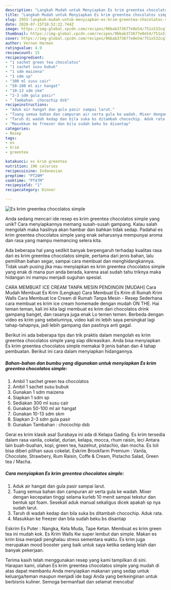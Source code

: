 ```yaml
---
description: "Langkah Mudah untuk Menyiapkan Es krim greentea chocolatos simple Anti Gagal"
title: "Langkah Mudah untuk Menyiapkan Es krim greentea chocolatos simple Anti Gagal"
slug: 2955-langkah-mudah-untuk-menyiapkan-es-krim-greentea-chocolatos-simple-anti-gagal
date: 2020-07-15T10:52:22.744Z
image: https://img-global.cpcdn.com/recipes/96bab373677e0e54/751x532cq70/es-krim-greentea-chocolatos-simple-foto-resep-utama.jpg
thumbnail: https://img-global.cpcdn.com/recipes/96bab373677e0e54/751x532cq70/es-krim-greentea-chocolatos-simple-foto-resep-utama.jpg
cover: https://img-global.cpcdn.com/recipes/96bab373677e0e54/751x532cq70/es-krim-greentea-chocolatos-simple-foto-resep-utama.jpg
author: Vernon Harmon
ratingvalue: 4.9
reviewcount: 15
recipeingredient:
- "1 sachet green tea chocolatos"
- "1 sachet susu bubuk"
- "1 sdm maizena"
- "1 sdm sp"
- "300 ml susu cair"
- "50-100 ml air hangat"
- "10-13 sdm skm"
- "2-3 sdm gula pasir"
- " Tambahan  chocochip dsb"
recipeinstructions:
- "Aduk air hangat dan gula pasir sampai larut."
- "Tuang semua bahan dan campuran air serta gula ke wadah. Mixer dengan kecepatan tinggi selama kurleb 10 menit sampai tekstur dan bentuk spt foam. Sesekali aduk manual sekaligus dicek apakah sp nya sudah larut."
- "Taruh di wadah kedap dan bila suka bs ditambah chocochip. Aduk rata."
- "Masukkan ke freezer dan bila sudah beku bs disantap"
categories:
- Resep
tags:
- es
- krim
- greentea

katakunci: es krim greentea 
nutrition: 196 calories
recipecuisine: Indonesian
preptime: "PT20M"
cooktime: "PT47M"
recipeyield: "1"
recipecategory: Dinner

---
```



![Es krim greentea chocolatos simple](https://img-global.cpcdn.com/recipes/96bab373677e0e54/751x532cq70/es-krim-greentea-chocolatos-simple-foto-resep-utama.jpg)

Anda sedang mencari ide resep es krim greentea chocolatos simple yang unik? Cara menyiapkannya memang susah-susah gampang. Kalau salah mengolah maka hasilnya akan hambar dan bahkan tidak sedap. Padahal es krim greentea chocolatos simple yang enak seharusnya mempunyai aroma dan rasa yang mampu memancing selera kita.

Ada beberapa hal yang sedikit banyak berpengaruh terhadap kualitas rasa dari es krim greentea chocolatos simple, pertama dari jenis bahan, lalu pemilihan bahan segar, sampai cara membuat dan menghidangkannya. Tidak usah pusing jika mau menyiapkan es krim greentea chocolatos simple yang enak di mana pun anda berada, karena asal sudah tahu triknya maka hidangan ini mampu menjadi suguhan spesial.

CARA MEMBUAT ICE CREAM TANPA MESIN PENDINGIN [MUDAH] Cara Mudah Membuat Es Krim (Lengkap) Cara Membuat Es Krim di Rumah Krim Walls Cara Membuat Ice Cream di Rumah Tanpa Mesin - Resep Sederhana cara membuat es krim ice cream homemade dengan mudah ON THE. Hai teman teman, kali ini kita lagi membuat es krim dari chocolatos drink gampang banget, dan rasanya juga enak Lo temen temen. Berbeda dengan video es krim yang sebelumnya, video kali ini lebih saya persingkat lagi tahap-tahapnya, jadi lebih gampang dan pastinya anti gagal.


Berikut ini ada beberapa tips dan trik praktis dalam mengolah es krim greentea chocolatos simple yang siap dikreasikan. Anda bisa menyiapkan Es krim greentea chocolatos simple memakai 9 jenis bahan dan 4 tahap pembuatan. Berikut ini cara dalam menyiapkan hidangannya.

<!--inarticleads1-->

##### Bahan-bahan dan bumbu yang digunakan untuk menyiapkan Es krim greentea chocolatos simple:

1. Ambil 1 sachet green tea chocolatos
1. Ambil 1 sachet susu bubuk
1. Gunakan 1 sdm maizena
1. Siapkan 1 sdm sp
1. Sediakan 300 ml susu cair
1. Gunakan 50-100 ml air hangat
1. Gunakan 10-13 sdm skm
1. Siapkan 2-3 sdm gula pasir
1. Gunakan  Tambahan : chocochip dsb


Gerai es krim klasik asal Surabaya ini ada di Kelapa Gading. Es krim tersedia dalam rasa vanila, cokelat, durian, kelapa, mocca, rhum raisin, leci Antara lain buah-buahan, kopi, green tea, hazelnut, pistachio, dan mocha. Es loli bisa diberi pilihan saus cokelat. Eskrim Brookfarm Premium : Vanila, Chocolate, Strawbery, Rum Raisin, Coffe &amp; Cream, Pistacho Salad, Green tea / Macha. 

<!--inarticleads2-->

##### Cara menyiapkan Es krim greentea chocolatos simple:

1. Aduk air hangat dan gula pasir sampai larut.
1. Tuang semua bahan dan campuran air serta gula ke wadah. Mixer dengan kecepatan tinggi selama kurleb 10 menit sampai tekstur dan bentuk spt foam. Sesekali aduk manual sekaligus dicek apakah sp nya sudah larut.
1. Taruh di wadah kedap dan bila suka bs ditambah chocochip. Aduk rata.
1. Masukkan ke freezer dan bila sudah beku bs disantap


Eskrim Es Puter : Nangka, Kela Muda, Tape Ketan. Membuat es krim green tea ini mudah kok. Es Krim Walls Kw super lembut dan simple. Makan es krim bisa menjadi penghalau stress sementara waktu. Es krim juga merupakan mood booster yang baik untuk saya ketika sedang lelah dan banyak pekerjaan. 

Terima kasih telah menggunakan resep yang kami tampilkan di sini. Harapan kami, olahan Es krim greentea chocolatos simple yang mudah di atas dapat membantu Anda menyiapkan makanan yang sedap untuk keluarga/teman maupun menjadi ide bagi Anda yang berkeinginan untuk berbisnis kuliner. Semoga bermanfaat dan selamat mencoba!
